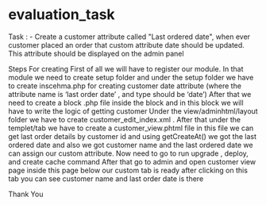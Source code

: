 # evaluation_task
Task : - Create a customer attribute called "Last ordered date", when ever customer placed an order that custom attribute date should be updated. This attribute should be displayed on the admin panel

Steps For creating 
First of all we will have to register our module.
In that module we need to create setup folder and under the setup folder we have to create inscehma.php for creating customer date attribute (where the attribute name is ‘last order date’ , and type should be ‘date’)
After that we need to create a block .php file inside the block and in this block we will have to write the logic of getting customer 
Under the view/adminhtml/layout folder we have to create customer_edit_index.xml .
After that under the templet/tab we have to create a customer_view.phtml file in this file we  can get last order details by customer id and using getCreateAt() we got the last ordered date and also we got customer name  and the last ordered date we can assign our custom attribute.
Now need to go to run upgrade , deploy, and create cache command
After that go to admin and open customer view page inside this page below our custom tab is ready after clicking on this tab you can see customer name and last order date is there 

Thank You 

